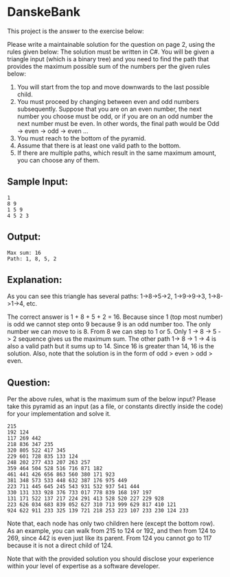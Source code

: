 # DanskeBank

This project is the answer to the exercise below:

Please write a maintainable solution for the question on page 2, using the rules given below:
The solution must be written in C#.
You will be given a triangle input (which is a binary tree) and you need to find the path that provides the maximum possible sum of the numbers per the given rules below:
1. You will start from the top and move downwards to the last possible child.
2. You must proceed by changing between even and odd numbers subsequently. Suppose that you are on an even number, the next number you choose must be odd, or if you are on an odd number the next number must be even. In other words, the final path would be Odd -> even -> odd -> even …
3. You must reach to the bottom of the pyramid.
4. Assume that there is at least one valid path to the bottom.
5. If there are multiple paths, which result in the same maximum amount, you can choose any of them.

## Sample Input:
```
1
8 9
1 5 9
4 5 2 3
```

## Output:
```
Max sum: 16
Path: 1, 8, 5, 2
```

## Explanation:
As you can see this triangle has several paths: 1->8->5->2, 1->9->9->3, 1->8->1->4, etc.

The correct answer is 1 + 8 + 5 + 2 = 16. Because since 1 (top most number) is odd we cannot step onto 9 because 9 is an odd number too. The only number we can move to is 8. From 8 we can step to 1 or 5. Only 1 -> 8 -> 5 -> 2 sequence gives us the maximum sum. The other path 1-> 8 -> 1 -> 4 is also a valid path but it sums up to 14. Since 16 is greater than 14, 16 is the solution. Also, note that the solution is in the form of odd > even > odd > even.

## Question:
Per the above rules, what is the maximum sum of the below input? Please take this pyramid as an input (as a file, or constants directly inside the code) for your implementation and solve it.
```
215
192 124
117 269 442
218 836 347 235
320 805 522 417 345
229 601 728 835 133 124
248 202 277 433 207 263 257
359 464 504 528 516 716 871 182
461 441 426 656 863 560 380 171 923
381 348 573 533 448 632 387 176 975 449
223 711 445 645 245 543 931 532 937 541 444
330 131 333 928 376 733 017 778 839 168 197 197
131 171 522 137 217 224 291 413 528 520 227 229 928
223 626 034 683 839 052 627 310 713 999 629 817 410 121
924 622 911 233 325 139 721 218 253 223 107 233 230 124 233
```
Note that, each node has only two children here (except the bottom row). As an example, you can walk from 215 to 124 or 192, and then from 124 to 269, since 442 is even just like its parent. From 124 you cannot go to 117 because it is not a direct child of 124.

Note that with the provided solution you should disclose your experience within your level of expertise as a software developer.
